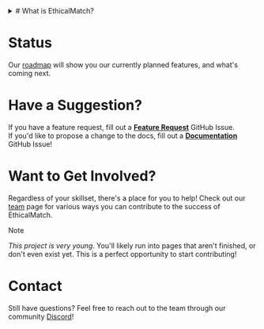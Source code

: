 <details>
<summary>  # What is EthicalMatch?</summary>  
**EthicalMatch** is an experimental open-source dating platform that takes advantage of it's not-for-profit status to foster meaningful relationships without financial exploitation. Free from profit-driven requirements, **EthicalMatch** can steer clear of predatory monetization practices and focus instead on **privacy**, **transparency**, and ***ethical* matchmaking**.

## Why Make Another Dating App?
This isn’t just about dating—it’s about reclaiming the digital space for the people.

**EthicalMatch** is the first step in a larger mission: the [**Ethical Commons Project**](https://ethical-commons-project.github.io/). This is an initiative to put the power of social platforms back in the hands of its users, in a way that only open-sourced organizations free from financial agendas can.

### The EthicalMatch Solution:
- **Free for Everyone**: Your money will *never* affect your matches. Period.
- **Matchmaking with Integrity**: Our goal is quality relationships, not time-on-screen.
- **Privacy First**: Each piece of your data is *opt-in*, and clearly explained.
- **Open-Source & Transparent**: Fully open-source decision making and source code. We. Hide. Nothing.
</details>

# Status
Our [roadmap](ROADMAP.md) will show you our currently planned features, and what's coming next.
# Have a Suggestion?
If you have a feature request, fill out a **[Feature Request](https://GitHub.com/Ethical-Commons-Project/EthicalMatch-docs/issues/new?assignees=&labels=feature&projects=&template=feature_request.md&title=)** GitHub Issue.  
If you'd like to propose a change to the docs, fill out a **[Documentation](https://GitHub.com/Ethical-Commons-Project/EthicalMatch-docs/issues/new?assignees=&labels=enhancement&projects=&template=documentation-change.md&title=)** GitHub Issue!

# Want to Get Involved?
Regardless of your skillset, there's a place for you to help! Check out our [team](Join%20the%20Team!/README.md) page for various ways you can contribute to the success of EthicalMatch.

> [!Note]
> *This project is very young*. You'll likely run into pages that aren't finished, or don't even exist yet. This is a perfect opportunity to start contributing!
# Contact
Still have questions? Feel free to reach out to the team through our community [Discord](https://discord.gg/P7qfVuqMXz)! 
